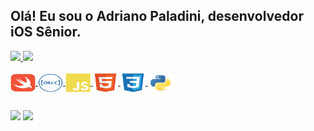 ## Olá! Eu sou o Adriano Paladini, desenvolvedor iOS Sênior.
<div>
 <a href="https://github.com/adrianopaladini">
 <img height="180em" src="https://github-readme-stats.vercel.app/api?username=adrianopaladini&show_icons=true&theme=github_dark&include_all_commits=true&count_private=true"/>
 <img height="180em" src="https://github-readme-stats.vercel.app/api/top-langs/?username=adrianopaladini&layout=compact&langs_count=7&theme=github_dark"/>
</div>

<div style="display: inline_block"><br>
 <img align="center" alt="Swift" height="30" width="40" src="https://raw.githubusercontent.com/devicons/devicon/master/icons/swift/swift-original.svg">
 <img align="center" alt="Objective-c" height="30" width="40" src="https://raw.githubusercontent.com/devicons/devicon/master/icons/objectivec/objectivec-plain.svg">
 <img align="center" alt="Js" height="30" width="40" src="https://raw.githubusercontent.com/devicons/devicon/master/icons/javascript/javascript-plain.svg">
 <img align="center" alt="HTML" height="30" width="40" src="https://raw.githubusercontent.com/devicons/devicon/master/icons/html5/html5-original.svg">
 <img align="center" alt="CSS" height="30" width="40" src="https://raw.githubusercontent.com/devicons/devicon/master/icons/css3/css3-original.svg">
 <img align="center" alt="Python" height="30" width="40" src="https://raw.githubusercontent.com/devicons/devicon/master/icons/python/python-original.svg">
</div>

##
 
<div>
 <a href="https://www.linkedin.com/in/adrianopaladini" target="_blank"><img src="https://img.shields.io/badge/-LinkedIn-%230077B5?style=for-the-badge&logo=linkedin&logoColor=white" target="_blank"></a> 
 <a href = "mailto:adrianopaladini@gmail.com"><img src="https://img.shields.io/badge/-Gmail-%23333?style=for-the-badge&logo=gmail&logoColor=white" target="_blank"></a>
</div>
